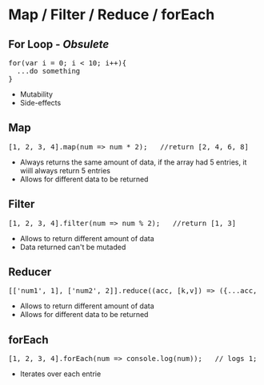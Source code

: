 # Map / Filter / Reduce / forEach

## For Loop - *Obsulete*
<pre>
for(var i = 0; i < 10; i++){
  ...do something
}
</pre>

- Mutability
- Side-effects

## Map
<pre>
[1, 2, 3, 4].map(num => num * 2);   //return [2, 4, 6, 8]
</pre>

- Always returns the same amount of data, if the array had 5 entries, it wiill always return 5 entries
- Allows for different data to be returned

## Filter
<pre>
[1, 2, 3, 4].filter(num => num % 2);   //return [1, 3]
</pre>

- Allows to return different amount of data
- Data returned can't be mutaded

## Reducer
<pre>
[['num1', 1], ['num2', 2]].reduce((acc, [k,v]) => ({...acc, [k]:v}), {});   //return {num1: 1, num2: 2}
</pre>

- Allows to return different amount of data
- Allows for different data to be returned

## forEach
<pre>
[1, 2, 3, 4].forEach(num => console.log(num));   // logs 1; logs 2; logs 3; logs 4
</pre>

 - Iterates over each entrie